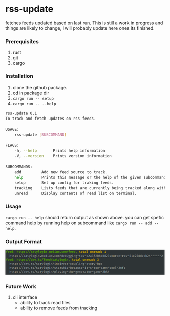 # rss-update

fetches feeds updated based on last run. This is still a work in progress and things are likely to
change, I will probably update here ones its finished.

### Prerequisites
1. rust
2. git
3. cargo

### Installation
1. clone the github package.
2. cd in package dir
3. `cargo run -- setup`
4. `cargo run -- --help`
```bash
rss-update 0.1
To track and fetch updates on rss feeds.

USAGE:
    rss-update [SUBCOMMAND]

FLAGS:
    -h, --help       Prints help information
    -V, --version    Prints version information

SUBCOMMANDS:
    add         Add new feed source to track.
    help        Prints this message or the help of the given subcommand(s)
    setup       Set up config for traking feeds.
    tracking    Lists feeds that are currently being tracked along with its metadata.
    unread      Display contents of read list on terminal.
```

### Usage
`cargo run -- help` should return output as shown above. you can get spefic command help by running
help on subcommand like `cargo run -- add --help`.

### Output Format
![output.png](images/output.png)

### Future Work
1. cli interface
    * ability to track read files
    * ability to remove feeds from tracking
